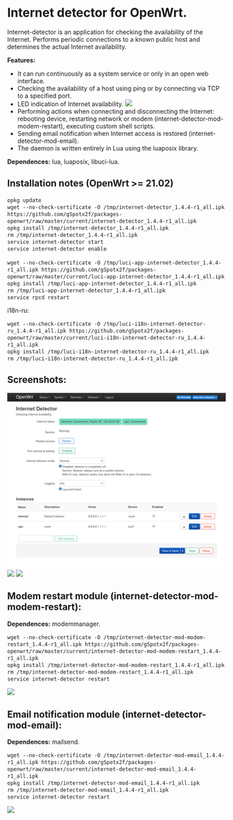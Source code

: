 # Internet detector for OpenWrt.
Internet-detector is an application for checking the availability of the Internet. Performs periodic connections to a known public host and determines the actual Internet availability.

**Features:**
 - It can run continuously as a system service or only in an open web interface.
 - Checking the availability of a host using ping or by connecting via TCP to a specified port.
 - LED indication of Internet availability.
![](https://github.com/gSpotx2f/luci-app-internet-detector/blob/master/screenshots/internet-led.jpg)
 - Performing actions when connecting and disconnecting the Internet: rebooting device, restarting network or modem (internet-detector-mod-modem-restart), executing custom shell scripts.
 - Sending email notification when Internet access is restored (internet-detector-mod-email).
 - The daemon is written entirely in Lua using the luaposix library.

**Dependences:** lua, luaposix, libuci-lua.

## Installation notes (OpenWrt >= 21.02)

    opkg update
    wget --no-check-certificate -O /tmp/internet-detector_1.4.4-r1_all.ipk https://github.com/gSpotx2f/packages-openwrt/raw/master/current/internet-detector_1.4.4-r1_all.ipk
    opkg install /tmp/internet-detector_1.4.4-r1_all.ipk
    rm /tmp/internet-detector_1.4.4-r1_all.ipk
    service internet-detector start
    service internet-detector enable

    wget --no-check-certificate -O /tmp/luci-app-internet-detector_1.4.4-r1_all.ipk https://github.com/gSpotx2f/packages-openwrt/raw/master/current/luci-app-internet-detector_1.4.4-r1_all.ipk
    opkg install /tmp/luci-app-internet-detector_1.4.4-r1_all.ipk
    rm /tmp/luci-app-internet-detector_1.4.4-r1_all.ipk
    service rpcd restart

i18n-ru:

    wget --no-check-certificate -O /tmp/luci-i18n-internet-detector-ru_1.4.4-r1_all.ipk https://github.com/gSpotx2f/packages-openwrt/raw/master/current/luci-i18n-internet-detector-ru_1.4.4-r1_all.ipk
    opkg install /tmp/luci-i18n-internet-detector-ru_1.4.4-r1_all.ipk
    rm /tmp/luci-i18n-internet-detector-ru_1.4.4-r1_all.ipk

## Screenshots:

![](https://github.com/gSpotx2f/luci-app-internet-detector/blob/master/screenshots/01.jpg)
![](https://github.com/gSpotx2f/luci-app-internet-detector/blob/master/screenshots/02.jpg)
![](https://github.com/gSpotx2f/luci-app-internet-detector/blob/master/screenshots/03.jpg)

## Modem restart module (internet-detector-mod-modem-restart):

**Dependences:** modemmanager.

    wget --no-check-certificate -O /tmp/internet-detector-mod-modem-restart_1.4.4-r1_all.ipk https://github.com/gSpotx2f/packages-openwrt/raw/master/current/internet-detector-mod-modem-restart_1.4.4-r1_all.ipk
    opkg install /tmp/internet-detector-mod-modem-restart_1.4.4-r1_all.ipk
    rm /tmp/internet-detector-mod-modem-restart_1.4.4-r1_all.ipk
    service internet-detector restart

![](https://github.com/gSpotx2f/luci-app-internet-detector/blob/master/screenshots/04.jpg)

## Email notification module (internet-detector-mod-email):

**Dependences:** mailsend.

    wget --no-check-certificate -O /tmp/internet-detector-mod-email_1.4.4-r1_all.ipk https://github.com/gSpotx2f/packages-openwrt/raw/master/current/internet-detector-mod-email_1.4.4-r1_all.ipk
    opkg install /tmp/internet-detector-mod-email_1.4.4-r1_all.ipk
    rm /tmp/internet-detector-mod-email_1.4.4-r1_all.ipk
    service internet-detector restart

![](https://github.com/gSpotx2f/luci-app-internet-detector/blob/master/screenshots/05.jpg)
